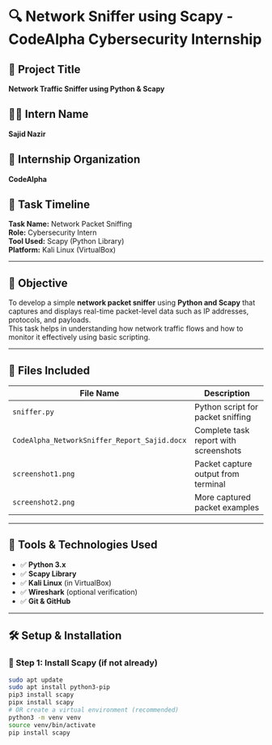 # 🔍 Network Sniffer using Scapy - CodeAlpha Cybersecurity Internship

## 📌 Project Title
**Network Traffic Sniffer using Python & Scapy**

## 👨‍💻 Intern Name
**Sajid Nazir**

## 🏢 Internship Organization
**CodeAlpha**

## 📅 Task Timeline
**Task Name:** Network Packet Sniffing  
**Role:** Cybersecurity Intern  
**Tool Used:** Scapy (Python Library)  
**Platform:** Kali Linux (VirtualBox)

---

## 🎯 Objective

To develop a simple **network packet sniffer** using **Python and Scapy** that captures and displays real-time packet-level data such as IP addresses, protocols, and payloads.  
This task helps in understanding how network traffic flows and how to monitor it effectively using basic scripting.

---

## 📁 Files Included

| File Name                                | Description                                  |
|-----------------------------------------|----------------------------------------------|
| `sniffer.py`                             | Python script for packet sniffing            |
| `CodeAlpha_NetworkSniffer_Report_Sajid.docx` | Complete task report with screenshots         |
| `screenshot1.png`                        | Packet capture output from terminal          |
| `screenshot2.png`                        | More captured packet examples                |

---

## 🧪 Tools & Technologies Used

- ✅ **Python 3.x**
- ✅ **Scapy Library**
- ✅ **Kali Linux** (in VirtualBox)
- ✅ **Wireshark** (optional verification)
- ✅ **Git & GitHub**

---

## 🛠 Setup & Installation

### 🔧 Step 1: Install Scapy (if not already)
```bash
sudo apt update
sudo apt install python3-pip
pip3 install scapy
pipx install scapy
# OR create a virtual environment (recommended)
python3 -m venv venv
source venv/bin/activate
pip install scapy
